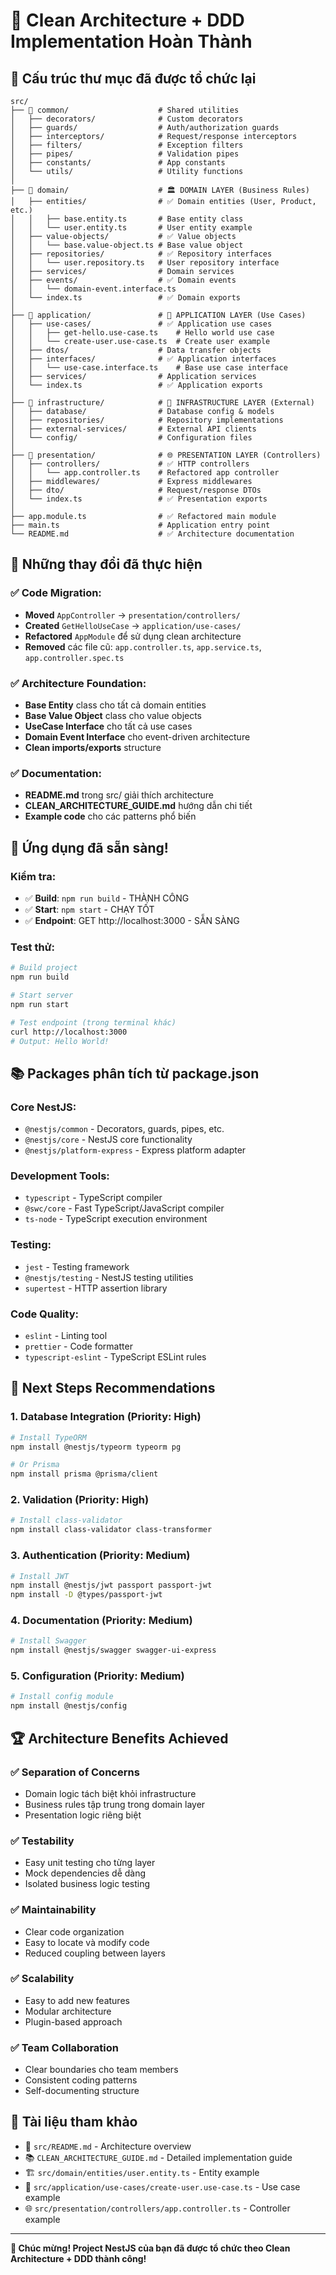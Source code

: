 # 🎉 Clean Architecture + DDD Implementation Hoàn Thành

## 📁 Cấu trúc thư mục đã được tổ chức lại

```
src/
├── 📂 common/                    # Shared utilities
│   ├── decorators/              # Custom decorators
│   ├── guards/                  # Auth/authorization guards
│   ├── interceptors/            # Request/response interceptors
│   ├── filters/                 # Exception filters
│   ├── pipes/                   # Validation pipes
│   ├── constants/               # App constants
│   └── utils/                   # Utility functions
│
├── 📂 domain/                    # 🏛️ DOMAIN LAYER (Business Rules)
│   ├── entities/                # ✅ Domain entities (User, Product, etc.)
│   │   ├── base.entity.ts       # Base entity class
│   │   └── user.entity.ts       # User entity example
│   ├── value-objects/           # ✅ Value objects
│   │   └── base.value-object.ts # Base value object
│   ├── repositories/            # ✅ Repository interfaces
│   │   └── user.repository.ts   # User repository interface
│   ├── services/                # Domain services
│   ├── events/                  # ✅ Domain events
│   │   └── domain-event.interface.ts
│   └── index.ts                 # ✅ Domain exports
│
├── 📂 application/               # 🔄 APPLICATION LAYER (Use Cases)
│   ├── use-cases/               # ✅ Application use cases
│   │   ├── get-hello.use-case.ts    # Hello world use case
│   │   └── create-user.use-case.ts  # Create user example
│   ├── dtos/                    # Data transfer objects
│   ├── interfaces/              # ✅ Application interfaces
│   │   └── use-case.interface.ts    # Base use case interface
│   ├── services/                # Application services
│   └── index.ts                 # ✅ Application exports
│
├── 📂 infrastructure/            # 🔧 INFRASTRUCTURE LAYER (External)
│   ├── database/                # Database config & models
│   ├── repositories/            # Repository implementations
│   ├── external-services/       # External API clients
│   └── config/                  # Configuration files
│
├── 📂 presentation/              # 🌐 PRESENTATION LAYER (Controllers)
│   ├── controllers/             # ✅ HTTP controllers
│   │   └── app.controller.ts    # Refactored app controller
│   ├── middlewares/             # Express middlewares
│   ├── dto/                     # Request/response DTOs
│   └── index.ts                 # ✅ Presentation exports
│
├── app.module.ts                # ✅ Refactored main module
├── main.ts                      # Application entry point
└── README.md                    # ✅ Architecture documentation
```

## 🔄 Những thay đổi đã thực hiện

### ✅ Code Migration:

- **Moved** `AppController` → `presentation/controllers/`
- **Created** `GetHelloUseCase` → `application/use-cases/`
- **Refactored** `AppModule` để sử dụng clean architecture
- **Removed** các file cũ: `app.controller.ts`, `app.service.ts`, `app.controller.spec.ts`

### ✅ Architecture Foundation:

- **Base Entity** class cho tất cả domain entities
- **Base Value Object** class cho value objects
- **UseCase Interface** cho tất cả use cases
- **Domain Event Interface** cho event-driven architecture
- **Clean imports/exports** structure

### ✅ Documentation:

- **README.md** trong src/ giải thích architecture
- **CLEAN_ARCHITECTURE_GUIDE.md** hướng dẫn chi tiết
- **Example code** cho các patterns phổ biến

## 🚀 Ứng dụng đã sẵn sàng!

### Kiểm tra:

- ✅ **Build**: `npm run build` - THÀNH CÔNG
- ✅ **Start**: `npm start` - CHẠY TỐT
- ✅ **Endpoint**: GET http://localhost:3000 - SẴN SÀNG

### Test thử:

```bash
# Build project
npm run build

# Start server
npm run start

# Test endpoint (trong terminal khác)
curl http://localhost:3000
# Output: Hello World!
```

## 📚 Packages phân tích từ package.json

### Core NestJS:

- `@nestjs/common` - Decorators, guards, pipes, etc.
- `@nestjs/core` - NestJS core functionality
- `@nestjs/platform-express` - Express platform adapter

### Development Tools:

- `typescript` - TypeScript compiler
- `@swc/core` - Fast TypeScript/JavaScript compiler
- `ts-node` - TypeScript execution environment

### Testing:

- `jest` - Testing framework
- `@nestjs/testing` - NestJS testing utilities
- `supertest` - HTTP assertion library

### Code Quality:

- `eslint` - Linting tool
- `prettier` - Code formatter
- `typescript-eslint` - TypeScript ESLint rules

## 🎯 Next Steps Recommendations

### 1. **Database Integration** (Priority: High)

```bash
# Install TypeORM
npm install @nestjs/typeorm typeorm pg

# Or Prisma
npm install prisma @prisma/client
```

### 2. **Validation** (Priority: High)

```bash
# Install class-validator
npm install class-validator class-transformer
```

### 3. **Authentication** (Priority: Medium)

```bash
# Install JWT
npm install @nestjs/jwt passport passport-jwt
npm install -D @types/passport-jwt
```

### 4. **Documentation** (Priority: Medium)

```bash
# Install Swagger
npm install @nestjs/swagger swagger-ui-express
```

### 5. **Configuration** (Priority: Medium)

```bash
# Install config module
npm install @nestjs/config
```

## 🏆 Architecture Benefits Achieved

### ✅ **Separation of Concerns**

- Domain logic tách biệt khỏi infrastructure
- Business rules tập trung trong domain layer
- Presentation logic riêng biệt

### ✅ **Testability**

- Easy unit testing cho từng layer
- Mock dependencies dễ dàng
- Isolated business logic testing

### ✅ **Maintainability**

- Clear code organization
- Easy to locate và modify code
- Reduced coupling between layers

### ✅ **Scalability**

- Easy to add new features
- Modular architecture
- Plugin-based approach

### ✅ **Team Collaboration**

- Clear boundaries cho team members
- Consistent coding patterns
- Self-documenting structure

## 📖 Tài liệu tham khảo

- 📝 `src/README.md` - Architecture overview
- 📚 `CLEAN_ARCHITECTURE_GUIDE.md` - Detailed implementation guide
- 🏗️ `src/domain/entities/user.entity.ts` - Entity example
- 🔄 `src/application/use-cases/create-user.use-case.ts` - Use case example
- 🌐 `src/presentation/controllers/app.controller.ts` - Controller example

---

**🎊 Chúc mừng! Project NestJS của bạn đã được tổ chức theo Clean Architecture + DDD thành công!**
